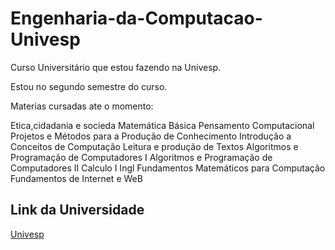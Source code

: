 # Engenharia-da-Computacao-Univesp

Curso Universitário que estou fazendo na Univesp.

Estou no segundo semestre do curso.

Materias cursadas  ate o momento:

Etica,cidadania e socieda
Matemática Básica
Pensamento Computacional
Projetos e Métodos para a Produção de Conhecimento
Introdução  a Conceitos de Computação
Leitura e produção de Textos
Algoritmos e Programação de Computadores I
Algoritmos e Programação de Computadores II
Calculo I
Ingl
Fundamentos Matemáticos para Computação
Fundamentos de Internet e WeB

## Link da Universidade
[Univesp](https://univesp.br/)



